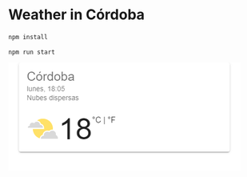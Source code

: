 # Weather in Córdoba
```
npm install
```
```
npm run start
```
![Les presento el clima de Córdoba](https://raw.githubusercontent.com/gnieto11/weather-in-cordoba/master/src/assets/demo.png)